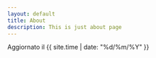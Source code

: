 ```yaml
---
layout: default
title: About
description: This is just about page
---
```


Aggiornato il {{ site.time | date: "%d/%m/%Y" }}
